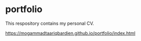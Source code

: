 # portfolio
This respository contains my personal CV.

https://mogammadtaariqbardien.github.io/portfolio/index.html
